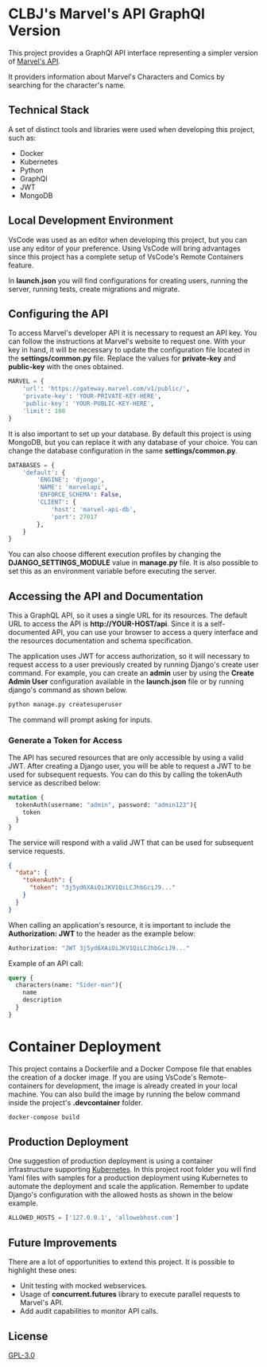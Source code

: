 # CLBJ's Marvel's API GraphQl Version

This project provides a GraphQl API interface representing a simpler version of [Marvel's API](https://developer.marvel.com/).

It providers information about Marvel's Characters and Comics by searching for the character's name.

## Technical Stack

A set of distinct tools and libraries were used when developing this project, such as:
- Docker
- Kubernetes
- Python
- GraphQl
- JWT
- MongoDB

## Local Development Environment

VsCode was used as an editor when developing this project, but you can use any editor of your preference. Using VsCode will bring advantages since this project has a complete setup of VsCode's Remote Containers feature.

In **launch.json** you will find configurations for creating users, running the server, running tests, create migrations and migrate.

## Configuring the API

To access Marvel's developer API it is necessary to request an API key. You can follow the instructions at Marvel's website to request one. With your key in hand, it will be necessary to update the configuration file located in the **settings/common.py** file. Replace the values for **private-key** and **public-key** with the ones obtained.

```python
MARVEL = {
    'url': 'https://gateway.marvel.com/v1/public/',
    'private-key': 'YOUR-PRIVATE-KEY-HERE',
    'public-key': 'YOUR-PUBLIC-KEY-HERE',
    'limit': 100
}
```

It is also important to set up your database. By default this project is using MongoDB, but you can replace it with any database of your choice. You can change the database configuration in the same **settings/common.py**.

```python
DATABASES = {
    'default': {
        'ENGINE': 'djongo',
        'NAME': 'marvelapi',
        'ENFORCE_SCHEMA': False,
        'CLIENT': {
            'host': 'marvel-api-db',
            'port': 27017
        },
    }
}
```

You can also choose different execution profiles by changing the **DJANGO_SETTINGS_MODULE** value in **manage.py** file. It is also possible to set this as an environment variable before executing the server.

## Accessing the API and Documentation

This a GraphQL API, so it uses a single URL for its resources. The default URL to access the API is **http://YOUR-HOST/api**. Since it is a self-documented API, you can use your browser to access a query interface and the resources documentation and schema specification.

The application uses JWT for access authorization, so it will necessary to request access to a user previously created by running Django's create user command. For example, you can create an **admin** user by using the **Create Admin User** configuration available in the **launch.json** file or by running django's command as shown below.

```bash
python manage.py createsuperuser
```

The command will prompt asking for inputs.

### Generate a Token for Access

The API has secured resources that are only accessible by using a valid JWT. After creating a Django user, you will be able to request a JWT to be used for subsequent requests. You can do this by calling the tokenAuth service as described below:

```graphql
mutation {
  tokenAuth(username: "admin", password: "admin123"){
    token
  }
}
```

The service will respond with a valid JWT that can be used for subsequent service requests.

```json
{
  "data": {
    "tokenAuth": {
      "token": "3j5yd6XAiOiJKV1QiLCJhbGciJ9..."
    }
  }
}
```

When calling an application's resource, it is important to include the **Authorization: JWT <token>** to the header as the example below:

```bash
Authorization: "JWT 3j5yd6XAiOiJKV1QiLCJhbGciJ9..."
```

Example of an API call:

```graphql
query {
  characters(name: "Sider-man"){
    name
    description
  }
}
```

# Container Deployment

This project contains a Dockerfile and a Docker Compose file that enables the creation of a docker image. If you are using VsCode's Remote-containers for development, the image is already created in your local machine. You can also build the image by running the below command inside the project's **.devcontainer** folder.

```bash
docker-compose build
```

## Production Deployment

One suggestion of production deployment is using a container infrastructure supporting [Kubernetes](https://kubernetes.io/). In this project root folder you will find Yaml files with samples for a production deployment using Kubernetes to automate the deployment and scale the application. Remember to update Django's configuration with the allowed hosts as shown in the below example.

```python
ALLOWED_HOSTS = ['127.0.0.1', 'allowebhost.com']
```

## Future Improvements

There are a lot of opportunities to extend this project. It is possible to highlight these ones:
- Unit testing with mocked webservices.
- Usage of **concurrent.futures** library to execute parallel requests to Marvel's API.
- Add audit capabilities to monitor API calls.

## License
[GPL-3.0](https://choosealicense.com/licenses/gpl-3.0/)

